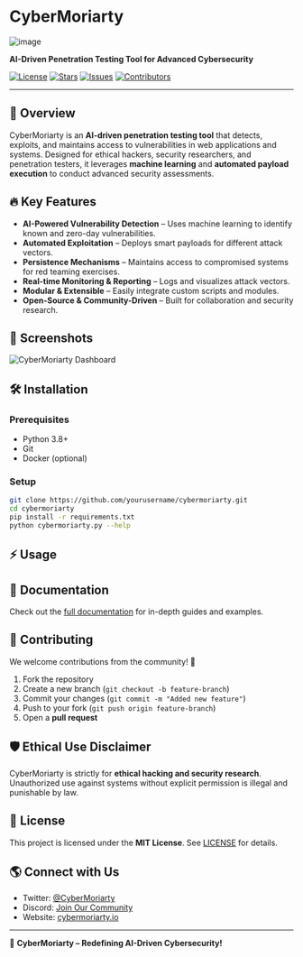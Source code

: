 # CyberMoriarty

![image](https://github.com/user-attachments/assets/3d854570-38ec-4aea-9ddc-6556faff1fcc)


**AI-Driven Penetration Testing Tool for Advanced Cybersecurity**

[![License](https://img.shields.io/github/license/yourusername/cybermoriarty)](LICENSE)
[![Stars](https://img.shields.io/github/stars/yourusername/cybermoriarty?style=social)](https://github.com/yourusername/cybermoriarty/stargazers)
[![Issues](https://img.shields.io/github/issues/yourusername/cybermoriarty)](https://github.com/yourusername/cybermoriarty/issues)
[![Contributors](https://img.shields.io/github/contributors/yourusername/cybermoriarty)](https://github.com/yourusername/cybermoriarty/graphs/contributors)

---

## 🚀 Overview
CyberMoriarty is an **AI-driven penetration testing tool** that detects, exploits, and maintains access to vulnerabilities in web applications and systems. Designed for ethical hackers, security researchers, and penetration testers, it leverages **machine learning** and **automated payload execution** to conduct advanced security assessments.

## 🔥 Key Features
- **AI-Powered Vulnerability Detection** – Uses machine learning to identify known and zero-day vulnerabilities.
- **Automated Exploitation** – Deploys smart payloads for different attack vectors.
- **Persistence Mechanisms** – Maintains access to compromised systems for red teaming exercises.
- **Real-time Monitoring & Reporting** – Logs and visualizes attack vectors.
- **Modular & Extensible** – Easily integrate custom scripts and modules.
- **Open-Source & Community-Driven** – Built for collaboration and security research.

## 📸 Screenshots
![CyberMoriarty Dashboard](https://your-screenshot-url.com)

## 🛠️ Installation
### Prerequisites
- Python 3.8+
- Git
- Docker (optional)

### Setup
```bash
git clone https://github.com/yourusername/cybermoriarty.git
cd cybermoriarty
pip install -r requirements.txt
python cybermoriarty.py --help
```

## ⚡ Usage

## 📖 Documentation
Check out the [full documentation](https://your-docs-url.com) for in-depth guides and examples.

## 👥 Contributing
We welcome contributions from the community! 🚀
1. Fork the repository
2. Create a new branch (`git checkout -b feature-branch`)
3. Commit your changes (`git commit -m "Added new feature"`)
4. Push to your fork (`git push origin feature-branch`)
5. Open a **pull request**

## 🛡️ Ethical Use Disclaimer
CyberMoriarty is strictly for **ethical hacking and security research**. Unauthorized use against systems without explicit permission is illegal and punishable by law.

## 📜 License
This project is licensed under the **MIT License**. See [LICENSE](LICENSE) for details.

## 🌎 Connect with Us
- Twitter: [@CyberMoriarty](https://twitter.com/yourhandle)
- Discord: [Join Our Community](https://discord.gg/yourinvite)
- Website: [cybermoriarty.io](https://cybermoriarty.io)

---

🚀 **CyberMoriarty – Redefining AI-Driven Cybersecurity!**


